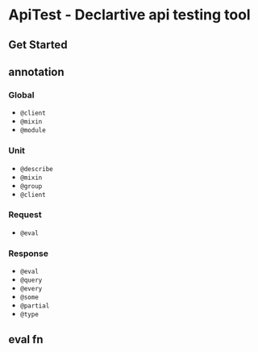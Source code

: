 # ApiTest - Declartive api testing tool

## Get Started

## annotation

### Global

- `@client`
- `@mixin`
- `@module`

### Unit

- `@describe`
- `@mixin`
- `@group`
- `@client`

### Request

- `@eval`

### Response

- `@eval`
- `@query`
- `@every`
- `@some`
- `@partial`
- `@type`

## eval fn
